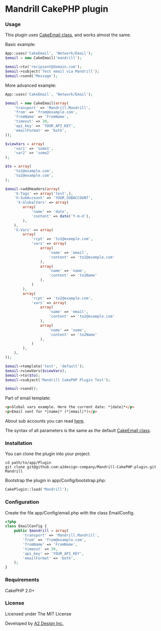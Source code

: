 # Mandrill CakePHP plugin

### Usage

This plugin uses [CakeEmail class](http://book.cakephp.org/2.0/en/core-utility-libraries/email.html), and works almost the same.

Basic example:

```php
App::uses('CakeEmail', 'Network/Email');
$email = new CakeEmail('mandrill');

$email->to('recipient@domain.com');
$email->subject('Test email via Mandrill');
$email->send('Message');
```

More advanced example:

```php
App::uses('CakeEmail', 'Network/Email');

$email = new CakeEmail(array(
    'transport' => 'Mandrill.Mandrill',
    'from' => 'from@example.com',
    'fromName' => 'FromName',
    'timeout' => 30,
    'api_key' => 'YOUR_API_KEY',
    'emailFormat' => 'both',
));

$viewVars = array(
    'var1' => 'some1',
    'var2' => 'some2'
);

$to = array(
    'to1@example.com',
    'to2@example.com',
);

$email->addHeaders(array(
    'X-Tags' => array('test',),
    'X-SubAccount' => 'YOUR_SUBACCOUNT',
     'X-GlobalVars' => array(
        array(
            'name' => 'date',
            'content' => date('Y-m-d'),
        ),
    ),
    'X-Vars' => array(
        array(
            'rcpt' => 'to1@example.com',
            'vars' => array(
                array(
                    'name' => 'email',
                    'content' => 'to1@example.com'
                ),
                array(
                    'name' => 'name',
                    'content' => 'to1Name'
                ),
            )
        ),
        array(
            'rcpt' => 'to2@example.com',
            'vars' => array(
                array(
                    'name' => 'email',
                    'content' => 'to2@example.com'
                ),
                array(
                    'name' => 'name',
                    'content' => 'to2Name'
                ),
            )
        ),
    ),
));

$email->template('test', 'default');
$email->viewVars($viewVars);
$email->to($to);
$email->subject('Mandrill CakePHP Plugin Test');

$email->send();
```

Part of email template:

```html
<p>Global vars example. Here the current date: *|date|*</p>
<p>Email sent for *|name|* (*|email|*)</p>
```

About sub accounts you can read [here](http://help.mandrill.com/forums/22476178-Subaccounts-Basics).

The syntax of all parameters is the same as the default [CakeEmail class](http://book.cakephp.org/2.0/en/core-utility-libraries/email.html).

### Installation

You can clone the plugin into your project:

```
cd path/to/app/Plugin
git clone git@github.com:a2design-company/Mandrill-CakePHP-plugin.git Mandrill
```

Bootstrap the plugin in app/Config/bootstrap.php:

```php
CakePlugin::load('Mandrill');
```

### Configuration

Create the file app/Config/email.php with the class EmailConfig.

```php
<?php
class EmailConfig {
	public $mandrill = array(
        'transport' => 'Mandrill.Mandrill',
        'from' => 'from@example.com',
        'fromName' => 'FromName',
        'timeout' => 30,
        'api_key' => 'YOUR_API_KEY',
        'emailFormat' => 'both',
    );
}
```


### Requirements

CakePHP 2.0+

### License

Licensed under The MIT License

Developed by [A2 Design Inc.](http://www.a2design.biz)
